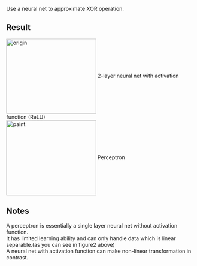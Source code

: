 Use a neural net to approximate XOR operation.  

## Result  
<img src="https://github.com/borgwang/toys/raw/master/xor/res/nn.png" width = "240" height = "200" alt="origin" align=center />   2-layer neural net with activation function (ReLU)  
<img src="https://github.com/borgwang/toys/raw/master/xor/res/perceptron.png" width = "240" height = "200" alt="paint" align=center />  Perceptron  

## Notes
A perceptron is essentially a single layer neural net without activation function.  
It has limited learning ability and can only handle data which is linear separable.(as you can see in figure2 above)  
A neural net with activation function can make non-linear transformation in contrast.  
